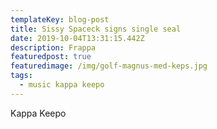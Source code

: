 ```yaml
---
templateKey: blog-post
title: Sissy Spaceck signs single seal
date: 2019-10-04T13:31:15.442Z
description: Frappa
featuredpost: true
featuredimage: /img/golf-magnus-med-keps.jpg
tags:
  - music kappa keepo
---
```

Kappa Keepo
